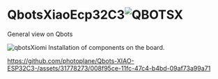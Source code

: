 # QbotsXiaoEcp32C3![QBOTSX](https://github.com/photoplane/QbotsXiaoEcp32C3/assets/31778273/1934c15d-6107-43ed-bc89-7643060ec123)
General view on Qbots

![qbotsXiomi](https://github.com/photoplane/QbotsXiaoEcp32C3/assets/31778273/45562583-c743-46a9-b8ae-9449132f3e8a)
Installation of components on the board.



https://github.com/photoplane/Qbots-XIAO-ESP32C3-/assets/31778273/008f95ce-11fc-47c4-b4bd-09af73a99a71




